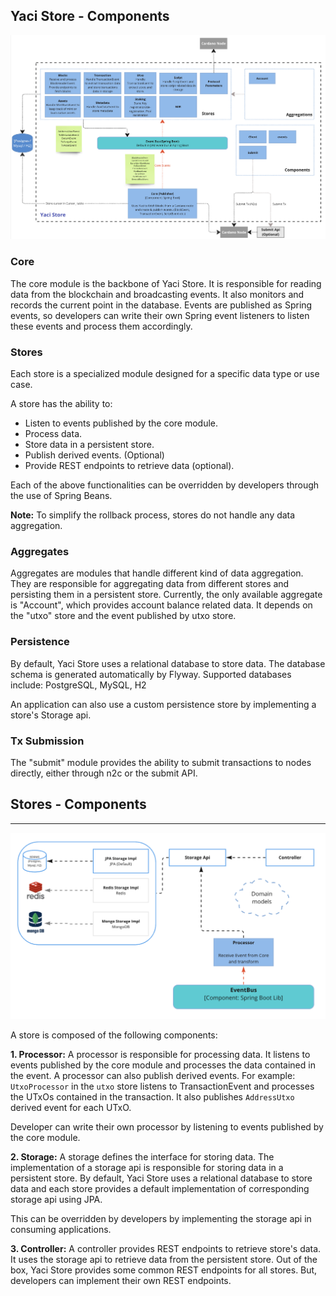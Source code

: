 ## Yaci Store - Components

![High Level Design](images/component-diagram.png)

### Core

The core module is the backbone of Yaci Store. It is responsible for reading data from the blockchain and broadcasting events.
It also monitors and records the current point in the database.
Events are published as Spring events, so developers can write their own Spring event listeners to listen these events and process them accordingly.

### Stores

Each store is a specialized module designed for a specific data type or use case.

A store has the ability to:

- Listen to events published by the core module.
- Process data.
- Store data in a persistent store.
- Publish derived events. (Optional)
- Provide REST endpoints to retrieve data (optional).

Each of the above functionalities can be overridden by developers through the use of Spring Beans.

**Note:** To simplify the rollback process, stores do not handle any data aggregation.

### Aggregates

Aggregates are modules that handle different kind of data aggregation. They are responsible for aggregating data from different stores and persisting them in a persistent store.
Currently, the only available aggregate is "Account", which provides account balance related data. It depends on the "utxo" store and the event published by utxo store.

### Persistence

By default, Yaci Store uses a relational database to store data. The database schema is generated automatically by Flyway.
Supported databases include: PostgreSQL, MySQL, H2

An application can also use a custom persistence store by implementing a store's Storage api.

### Tx Submission

The "submit" module provides the ability to submit transactions to nodes directly, either through n2c or the submit API.

## Stores - Components
<hr>

![Store Design](images/store-design.png)

A store is composed of the following components:

**1. Processor:** A processor is responsible for processing data. It listens to events published by the core module and processes the data contained in the event. A processor can also publish derived events.
For example: ``UtxoProcessor`` in the ``utxo`` store listens to TransactionEvent and processes the UTxOs contained in the transaction. It also publishes ``AddressUtxo`` derived event for each UTxO.

Developer can write their own processor by listening to events published by the core module.

**2. Storage:** A storage defines the interface for storing data. The implementation of a storage api is responsible for storing data in a persistent store.
By default, Yaci Store uses a relational database to store data and each store provides a default implementation of corresponding storage api using JPA.

This can be overridden by developers by implementing the storage api in consuming applications.


**3. Controller:** A controller provides REST endpoints to retrieve store's data. It uses the storage api to retrieve data from the persistent store. 
Out of the box, Yaci Store provides some common REST endpoints for all stores. But, developers can implement their own REST endpoints.

